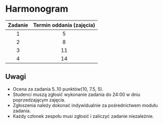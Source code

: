 # Harmonogram

Zadanie | Termin oddania (zajęcia)|
:--:|:--:|
1   | 5  |
2   | 8  |
3   | 11 |
4   | 14 |

## Uwagi

- Ocena za zadania 5..10 punktów(10, 7.5, 5).
- Studenci muszą zgłosić wykonanie zadania do 24:00 w dniu poprzedzającym zajęcia.
- Zgłoszenia należy dokonać indywidualnie za pośrednictwem modułu zadania.
- Każdy członek zespołu musi zgłosić i zaliczyć zadanie niezależnie.
